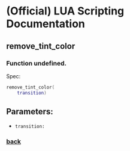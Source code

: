 
# (Official) LUA Scripting Documentation

## remove_tint_color

### Function undefined.

Spec:
```lua
remove_tint_color(
	transition)
```
## Parameters:
- `transition:` 

### [back](../other)

